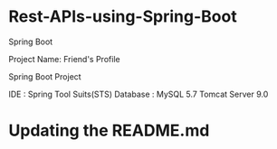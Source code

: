 # Rest-APIs-using-Spring-Boot
Spring Boot

Project Name: Friend's Profile

Spring Boot Project 

IDE : Spring Tool Suits(STS)
Database : MySQL 5.7
	   Tomcat Server 9.0

# Updating the README.md
